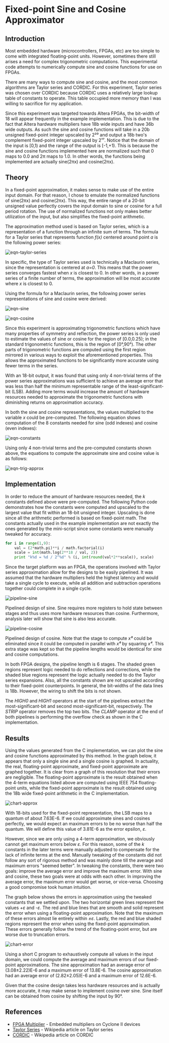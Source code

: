 # Fixed-point Sine and Cosine Approximator #

## Introduction ##

Most embedded hardware (microcontrollers, FPGAs, etc) are too simple to come
with integrated floating-point units. However, sometimes there still arises a
need for complex trigonometric computations. This experimental code attempts to
numerically compute sine and cosine functions for use on FPGAs.

There are many ways to compute sine and cosine, and the most common algorithms
are Taylor series and CORDIC. For this experiment, Taylor series was chosen
over CORDIC because CORDIC uses a relatively large lookup table of constants
to operate. This table occupied more memory than I was willing to sacrifice for
my application.

Since this experiment was targeted towards Altera FPGAs, the bit-width of 18
will appear frequently in the example implementation. This is due to the fact
that Altera hardware multipliers have 18b wide inputs and have 36b wide outputs.
As such the sine and cosine functions will take in a 20b unsigned fixed-point
integer upscaled by 2²⁰ and output a 18b two's complement fixed-point integer
upscaled by 2¹⁷. Notice that the domain of the input is [0,1) and the range of
the output is [-1,+1). This is because the sine and cosine functions implemented
here are normalized such that 0 maps to 0.0 and 2π maps to 1.0. In other words,
the functions being implemented are actually sine(2πx) and cosine(2πx).


## Theory ##

In a fixed-point approximation, it makes sense to make use of the entire input
domain. For that reason, I chose to emulate the normalized functions of
sine(2πx) and cosine(2πx). This way, the entire range of a 20-bit unsigned value
perfectly covers the input domain to sine or cosine for a full period rotation.
The use of normalized functions not only makes better utilization of the input,
but also simplifies the fixed-point arithmetic.

The approximation method used is based on Taylor series, which is a
representation of a function through an infinite sum of terms. The formula for
a Taylor series that represents function *f(x)* centered around point *a* is
the following power series:

![eqn-taylor-series](http://code.digital-static.net/tri-approx/raw/tip/doc/eqn-taylor-series.png)

In specific, the type of Taylor series used is technically a Maclaurin series,
since the representation is centered at *a=0*. This means that the power series
converges fastest when *x* is closest to 0. In other words, in a power series of
a finite number of terms, the approximation will be most accurate where *x* is
closest to 0.

Using the formula for a Maclaurin series, the following power series
representations of sine and cosine were derived:

![eqn-sine](http://code.digital-static.net/tri-approx/raw/tip/doc/eqn-sine.png)

![eqn-cosine](http://code.digital-static.net/tri-approx/raw/tip/doc/eqn-cosine.png)

Since this experiment is approximating trigonometric functions which have many
properties of symmetry and reflection, the power series is only used to estimate
the values of sine or cosine for the region of [0.0,0.25); in the standard
trigonometric functions, this is the region of [0°,90°). The other parts of
trigonometric functions are computed using the first region mirrored in various
ways to exploit the aforementioned properties. This allows the approximated
functions to be significantly more accurate using fewer terms in the series.

With an 18-bit output, it was found that using only 4 non-trivial terms of the
power series approximations was sufficient to achieve an average error that
was less than half the minimum representable range of the
least-significant-bit (LSB). Adding more terms would increase the amount of
hardware resources needed to approximate the trigonometric functions with
diminishing returns on approximation accuracy.

In both the sine and cosine representations, the values multiplied to the
variable *x* could be pre-computed. The following equation shows computation of
the 8 constants needed for sine (odd indexes) and cosine (even indexes):

![eqn-constants](http://code.digital-static.net/tri-approx/raw/tip/doc/eqn-constants.png)

Using only 4 non-trivial terms and the pre-computed constants shown above, the
equations to compute the approximate sine and cosine value is as follows:

![eqn-trig-approx](http://code.digital-static.net/tri-approx/raw/tip/doc/eqn-trig-approx.png)


## Implementation ##

In order to reduce the amount of hardware resources needed, the *k* constants
defined above were pre-computed. The following Python code demonstrates how the
constants were computed and upscaled to the largest value that fit within an
18-bit unsigned integer. Upscaling is done since all the arithmetic performed
is based on fixed-point math. The constants actually used in the example
implementation are not exactly the ones generated by the mini-script since some
constants were manually tweaked for accuracy.

```python
for i in range(1,9):
    val = (2*math.pi)**i / math.factorial(i)
    scale = int(math.log(2**18 / val, 2))
    print "k%d = %d / 2^%d" % (i, int(round(val*2**scale)), scale)
```

Since the target platform was an FPGA, the operations involved with Taylor
series approximation allow for the designs to be easily pipelined.
It was assumed that the hardware multipliers held the highest latency and would
take a single cycle to execute, while all addition and subtraction operations
together could complete in a single cycle.

![pipeline-sine](http://code.digital-static.net/tri-approx/raw/tip/doc/pipeline-sine_lite.png)

Pipelined design of sine. Sine requires more registers to hold state between
stages and thus uses more hardware resources than cosine.
Furthermore, analysis later will show that sine is also less accurate.

![pipeline-cosine](http://code.digital-static.net/tri-approx/raw/tip/doc/pipeline-cosine_lite.png)

Pipelined design of cosine. Note that the stage to compute *x⁸* could be
eliminated since it could be computed in parallel with *x⁶* by squaring *x⁴*.
This extra stage was kept so that the pipeline lengths would be identical for
sine and cosine computations.

In both FPGA designs, the pipeline length is 6 stages. The shaded green regions
represent logic needed to do reflections and corrections, while the shaded blue
regions represent the logic actually needed to do the Taylor series expansions.
Also, all the constants shown are not upscaled according to their fixed-point
counterpoints. In general, the bit-widths of the data lines is 18b.
However, the wiring to shift the bits is not shown.

The *HIGH0* and *HIGH1* operators at the start of the pipelines extract the
most-significant-bit and second most-significant-bit, respectively. The *STRIP*
operator removes the top two bits. The *CLAMP* operator at the end of both
pipelines is performing the overflow check as shown in the C implementation.


## Results ##

Using the values generated from the C implementation, we can plot the sine
and cosine functions approximated by this method. In the graph below, it appears
that only a single sine and a single cosine is graphed. In actuality, the real,
floating-point approximate, and fixed-point approximate are graphed together.
It is clear from a graph of this resolution that their errors are negligible.
The floating-point approximate is the result obtained when the 4-term equations
listed above are computed using IEEE 754 floating-point units, while the
fixed-point approximate is the result obtained using the 18b wide fixed-point
arithmetic in the C implementation.

![chart-approx](http://code.digital-static.net/tri-approx/raw/tip/doc/chart-approx.png)

With 18-bits used for the fixed-point representation, the LSB maps to a quantum
of about 7.63E-6. If we could approximate sines and cosines perfectly, we would
expect an maximum errors to be no worse than half the quantum. We will define
this value of 3.81E-6 as the error epsilon, *ε*.

However, since we are only using a 4-term approximation, we obviously cannot get
maximum errors below *ε*. For this reason, some of the *k* constants in the later
terms were manually adjusted to compensate for the lack of infinite terms at the
end. Manually tweaking of the constants did not follow any sort of rigorous
method and was mainly done till the average and maximum errors "seemed better".
In tweaking the constants, there were two goals: improve the average error and
improve the maximum error. With sine and cosine, these two goals were at odds
with each other. In improving the average error, the maximum error would get
worse, or vice-versa. Choosing a good compromise took human intuition.

The graph below shows the errors in approximation using the tweaked constants
that we settled upon. The two horizontal green lines represent the values *+ε*
and *-ε*. The red and blue lines that are smooth and solid represent the error
when using a floating-point approximation. Note that the maximum of these errors
almost lie entirely within *±ε*. Lastly, the red and blue shaded regions
represent the error when using the fixed-point approximation. These errors
generally follow the trend of the floating-point error, but are worse due to
truncation errors.

![chart-error](http://code.digital-static.net/tri-approx/raw/tip/doc/chart-error.png)

Using a short C program to exhaustively compute all values in the input domain,
we could compute the average and maximum errors of our fixed-point
approximations. The sine approximation had an average error of (3.08±2.22)E-6
and a maximum error of 13.8E-6. The cosine approximation had an average error
of (2.82±2.05)E-6 and a maximum error of 12.6E-6.

Given that the cosine design takes less hardware resources and is actually more
accurate, it may make sense to implement cosine over sine. Sine itself can be
obtained from cosine by shifting the input by 90°.


## References ##

* [FPGA Multiplier](http://www.altera.com/literature/hb/cyc2/cyc2_cii51012.pdf) - Embedded multipliers on Cyclone II devices
* [Taylor Series](http://en.wikipedia.org/wiki/Taylor_series) - Wikipedia article on Taylor series
* [CORDIC](http://en.wikipedia.org/wiki/CORDIC) - Wikipedia article on CORDIC
